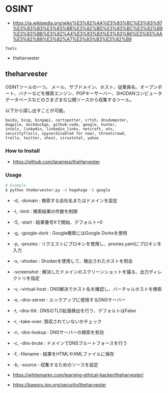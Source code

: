 # OSINT

- https://ja.wikipedia.org/wiki/%E3%82%AA%E3%83%BC%E3%83%97%E3%83%B3%E3%83%BB%E3%82%BD%E3%83%BC%E3%82%B9%E3%83%BB%E3%82%A4%E3%83%B3%E3%83%86%E3%83%AA%E3%82%B8%E3%82%A7%E3%83%B3%E3%82%B9

`Tools`

- theharvester

## theharvester

OSINTツールの一つ。
メール、サブドメイン、ホスト、従業員名、オープンポート、バナーなどを検索エンジン、PGPキーサーバー、SHODANコンピュータデータベースなどのさまざまな公開ソースから収集するツール。

以下から探し出すことが可能。

```
baidu, bing, bingapi, certspotter, crtsh, dnsdumpster,
dogpile, duckduckgo, github-code, google, hunter,
intelx, linkedin, linkedin_links, netcraft, otx,
securityTrails, spyse(disabled for now), threatcrowd,
trello, twitter, vhost, virustotal, yahoo
```

### How to Install

- https://github.com/laramies/theHarvester

### Usage

```bash
# Example
$ python theHarvester.py -d hogehoge -b google
```

- -d, -domain : 検索する会社名またはドメインを設定
- -l, -limit : 検索結果の件数を制限
- -S, -start : 結果番号Xで開始、デフォルト=0
- -g, -google-dork : Google検索にはGoogle Dorksを使用
- -p, -proxies : リクエストにプロキシを使用し、proxies.yamlにプロキシを入力
- -s, -shodan : Shodanを使用して、検出されたホストを照会
- -screenshot : 解決したドメインのスクリーンショットを撮る、出力ディレクトリを指定
- -v, –virtual-host : DNS解決でホスト名を確認し、バーチャルホストを検索
- -e, –dns-server : ルックアップに使用するDNSサーバー
- -t, –dns-tld : DNSのTLD拡張検出を行う、デフォルトはFalse
- -r, –take-over: 買収されていないかチェック
- -n, -dns-lookup : DNSサーバーの検索を有効
- -c, -dns-brute : ドメインでDNSブルートフォースを行う
- -f, -filename : 結果をHTMLやXMLファイルに保存
- -b, -source : 収集するためのソースを設定

- https://whitemarkn.com/learning-ethical-hacker/theharvester/
- https://kaworu.jpn.org/security/theharvester